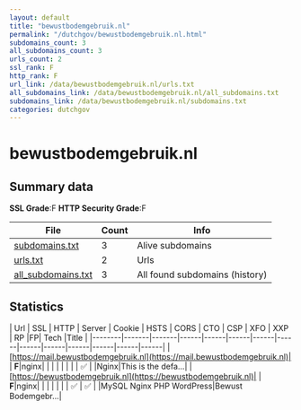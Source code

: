 ```yaml
---
layout: default
title: "bewustbodemgebruik.nl"
permalink: "/dutchgov/bewustbodemgebruik.nl.html"
subdomains_count: 3
all_subdomains_count: 3
urls_count: 2
ssl_rank: F
http_rank: F
url_link: /data/bewustbodemgebruik.nl/urls.txt
all_subdomains_link: /data/bewustbodemgebruik.nl/all_subdomains.txt
subdomains_link: /data/bewustbodemgebruik.nl/subdomains.txt
categories: dutchgov
---
```



# bewustbodemgebruik.nl
## Summary data


**SSL Grade**:F
**HTTP Security Grade**:F


| File       | Count | Info |
|------------|-------|------|
|[subdomains.txt](/data/bewustbodemgebruik.nl/subdomains.txt)|3|Alive subdomains|
|[urls.txt](/data/bewustbodemgebruik.nl/urls.txt)|2|Urls|
|[all_subdomains.txt](/data/bewustbodemgebruik.nl/all_subdomains.txt)|3|All found subdomains (history)|


## Statistics


| Url | SSL | HTTP | Server | Cookie | HSTS | CORS | CTO | CSP | XFO | XXP | RP |FP| Tech |Title |
|--------|-------|-------|------|------|------|------|------|------|------|------|------|------|------|
|[https://mail.bewustbodemgebruik.nl](https://mail.bewustbodemgebruik.nl)| | **F**|nginx| | | | | | | | :white_check_mark: | |Nginx|This is the defa...|
|[https://bewustbodemgebruik.nl](https://bewustbodemgebruik.nl)| | **F**|nginx| | | | | | | :white_check_mark: | :white_check_mark: | |MySQL Nginx PHP WordPress|Bewust Bodemgebr...|